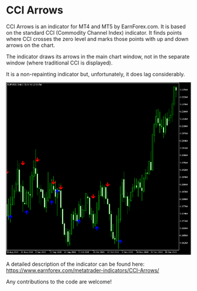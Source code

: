 # CCI Arrows

CCI Arrows is an indicator for MT4 and MT5 by EarnForex.com. It is based on the standard CCI (Commodity Channel Index) indicator. It finds points where CCI crosses the zero level and marks those points with up and down arrows on the chart.

The indicator draws its arrows in the main chart window, not in the separate window (where traditional CCI is displayed).

It is a non-repainting indicator but, unfortunately, it does lag considerably.

![CCI Arrows catch trend local tops and bottoms very well on this daily EUR/USD chart albeit with a delay](https://github.com/EarnForex/CCI-Arrows/blob/main/README_Images/cci-arrows-indicator-for-metatrader-detects-tops-and-bottoms.png)

A detailed description of the indicator can be found here:
https://www.earnforex.com/metatrader-indicators/CCI-Arrows/

Any contributions to the code are welcome!
